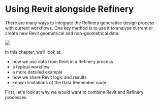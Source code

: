 # Using Revit alongside Refinery

There are many ways to integrate the Refinery generative design process with current workflows. One key method is to use it to analyse current or create new Revit geometrical and non-geometrical data.

![](../../.gitbook/assets/revitandrefinery.png)

In this chapter, we’ll look at:

* how we use data from Revit in a Refinery process
* a typical workflow
* a more detailed example
* how we share Revit logic and results
* known limitations of the Data.Remember node

First, let's look at why we would want to combine Revit and Refinery processes.

